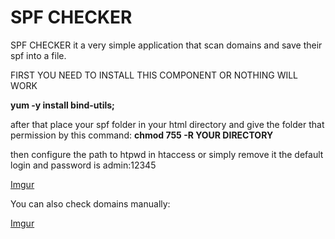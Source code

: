 #
# SPF CHECKER

SPF CHECKER it a very simple application that scan domains and save their spf into a file.

FIRST YOU NEED TO INSTALL THIS COMPONENT OR NOTHING WILL WORK

**yum -y install bind-utils;**

after that place your spf folder in your html directory and give the folder that permission by this command: **chmod 755 -R YOUR DIRECTORY**

then configure the path to htpwd in htaccess or simply remove it the default login and password is admin:12345

[Imgur](https://i.imgur.com/EA033Tr.png)

You can also check domains manually:
 
[Imgur](https://i.imgur.com/i7mstoD.png)